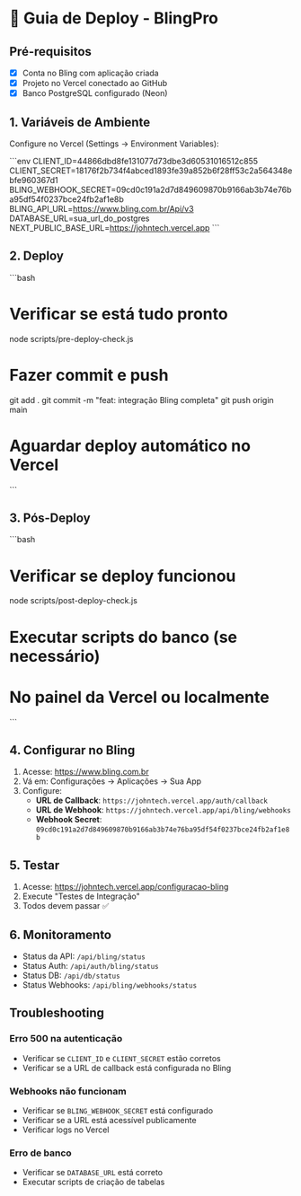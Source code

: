 # 🚀 Guia de Deploy - BlingPro

## Pré-requisitos

- [x] Conta no Bling com aplicação criada
- [x] Projeto no Vercel conectado ao GitHub
- [x] Banco PostgreSQL configurado (Neon)

## 1. Variáveis de Ambiente

Configure no Vercel (Settings → Environment Variables):

\`\`\`env
CLIENT_ID=44866dbd8fe131077d73dbe3d60531016512c855
CLIENT_SECRET=18176f2b734f4abced1893fe39a852b6f28ff53c2a564348ebfe960367d1
BLING_WEBHOOK_SECRET=09cd0c191a2d7d849609870b9166ab3b74e76ba95df54f0237bce24fb2af1e8b
BLING_API_URL=https://www.bling.com.br/Api/v3
DATABASE_URL=sua_url_do_postgres
NEXT_PUBLIC_BASE_URL=https://johntech.vercel.app
\`\`\`

## 2. Deploy

\`\`\`bash
# Verificar se está tudo pronto
node scripts/pre-deploy-check.js

# Fazer commit e push
git add .
git commit -m "feat: integração Bling completa"
git push origin main

# Aguardar deploy automático no Vercel
\`\`\`

## 3. Pós-Deploy

\`\`\`bash
# Verificar se deploy funcionou
node scripts/post-deploy-check.js

# Executar scripts do banco (se necessário)
# No painel da Vercel ou localmente
\`\`\`

## 4. Configurar no Bling

1. Acesse: https://www.bling.com.br
2. Vá em: Configurações → Aplicações → Sua App
3. Configure:
   - **URL de Callback**: `https://johntech.vercel.app/auth/callback`
   - **URL de Webhook**: `https://johntech.vercel.app/api/bling/webhooks`
   - **Webhook Secret**: `09cd0c191a2d7d849609870b9166ab3b74e76ba95df54f0237bce24fb2af1e8b`

## 5. Testar

1. Acesse: https://johntech.vercel.app/configuracao-bling
2. Execute "Testes de Integração"
3. Todos devem passar ✅

## 6. Monitoramento

- Status da API: `/api/bling/status`
- Status Auth: `/api/auth/bling/status`  
- Status DB: `/api/db/status`
- Status Webhooks: `/api/bling/webhooks/status`

## Troubleshooting

### Erro 500 na autenticação
- Verificar se `CLIENT_ID` e `CLIENT_SECRET` estão corretos
- Verificar se a URL de callback está configurada no Bling

### Webhooks não funcionam
- Verificar se `BLING_WEBHOOK_SECRET` está configurado
- Verificar se a URL está acessível publicamente
- Verificar logs no Vercel

### Erro de banco
- Verificar se `DATABASE_URL` está correto
- Executar scripts de criação de tabelas
